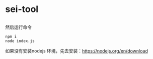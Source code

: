 # sei-tool

## 

然后运行命令

```
npm i
node index.js
```

如果没有安装nodejs 环境，先去安装：https://nodejs.org/en/download
